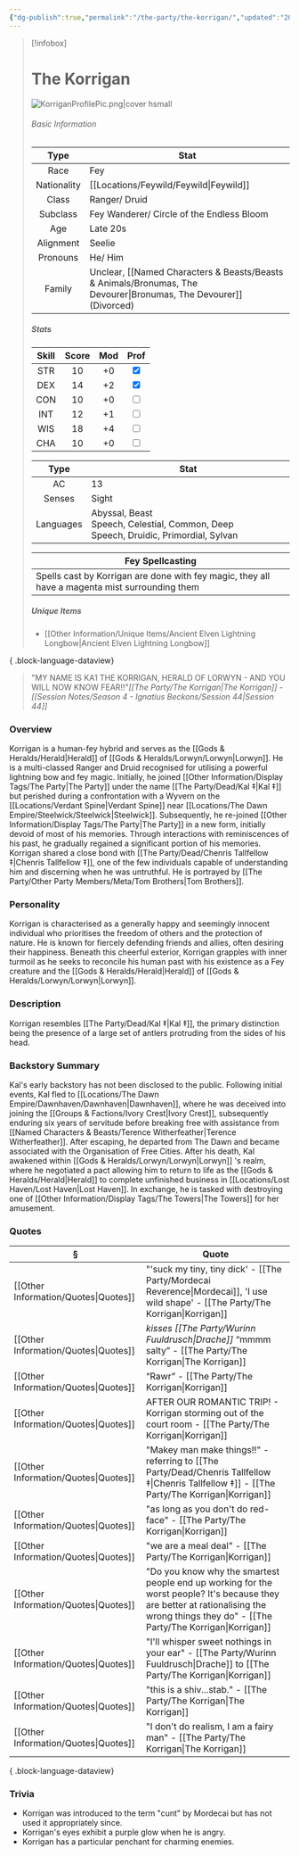 ```yaml
---
{"dg-publish":true,"permalink":"/the-party/the-korrigan/","updated":"2025-08-07T16:18:02.298+01:00"}
---
```


 > [!infobox]
> 
> # The Korrigan 
> ![KorriganProfilePic.png|cover hsmall](/img/user/Admin/Attachments/KorriganProfilePic.png)
> ###### Basic Information
> 
>  Type | Stat |
> :----: | --- |
> Race | Fey |
> Nationality | [[Locations/Feywild/Feywild\|Feywild]] |
> Class | Ranger/ Druid |
>  Subclass | Fey Wanderer/ Circle of the Endless Bloom |
>  Age | Late 20s |
>  Alignment | Seelie |
>  Pronouns | He/ Him |
>  Family | Unclear, [[Named Characters & Beasts/Beasts & Animals/Bronumas, The Devourer\|Bronumas, The Devourer]] (Divorced) |
>  ##### Stats
> Skill | Score | Mod | Prof |
> :---: | :---: | :---: | :---: |
>  STR | 10 | +0 | <input type="checkbox" checked> |
>  DEX | 14 | +2 |  <input type="checkbox" checked> |
>  CON | 10 | +0 | <input type="checkbox" unchecked> |
>  INT | 12 | +1 | <input type="checkbox" unchecked>|
>  WIS | 18 | +4 | <input type="checkbox" unchecked> |
>  CHA | 10 | +0 | <input type="checkbox" unchecked> |
>  
>Type | Stat |
>:---: | --- |
>AC | 13 |
>Senses | Sight |
>Languages | Abyssal, Beast Speech, Celestial, Common, Deep Speech, Druidic, Primordial, Sylvan|
>
>Fey Spellcasting |
>---|
>Spells cast by Korrigan are done with fey magic, they all have a magenta mist surrounding them |
>
>##### Unique Items 
> - [[Other Information/Unique Items/Ancient Elven Lightning Longbow\|Ancient Elven Lightning Longbow]]
> 
{ .block-language-dataview}
 
   > "MY NAME IS KA1 THE KORRIGAN, HERALD OF LORWYN - AND YOU WILL NOW KNOW FEAR!!"<cite>[[The Party/The Korrigan\|The Korrigan]] - [[Session Notes/Season 4 - Ignatius Beckons/Session 44\|Session 44]]</cite>

### Overview  
Korrigan is a human-fey hybrid and serves as the [[Gods & Heralds/Herald\|Herald]] of [[Gods & Heralds/Lorwyn/Lorwyn\|Lorwyn]]. He is a multi-classed Ranger and Druid recognised for utilising a powerful lightning bow and fey magic. Initially, he joined [[Other Information/Display Tags/The Party\|The Party]] under the name [[The Party/Dead/Kal ‡\|Kal ‡]] but perished during a confrontation with a Wyvern on the [[Locations/Verdant Spine\|Verdant Spine]] near [[Locations/The Dawn Empire/Steelwick/Steelwick\|Steelwick]]. Subsequently, he re-joined [[Other Information/Display Tags/The Party\|The Party]] in a new form, initially devoid of most of his memories. Through interactions with reminiscences of his past, he gradually regained a significant portion of his memories. Korrigan shared a close bond with [[The Party/Dead/Chenris Tallfellow ‡\|Chenris Tallfellow ‡]], one of the few individuals capable of understanding him and discerning when he was untruthful. He is portrayed by [[The Party/Other Party Members/Meta/Tom Brothers\|Tom Brothers]].  
  
### Personality  
Korrigan is characterised as a generally happy and seemingly innocent individual who prioritises the freedom of others and the protection of nature. He is known for fiercely defending friends and allies, often desiring their happiness. Beneath this cheerful exterior, Korrigan grapples with inner turmoil as he seeks to reconcile his human past with his existence as a Fey creature and the [[Gods & Heralds/Herald\|Herald]] of [[Gods & Heralds/Lorwyn/Lorwyn\|Lorwyn]].  
  
### Description  
Korrigan resembles [[The Party/Dead/Kal ‡\|Kal ‡]], the primary distinction being the presence of a large set of antlers protruding from the sides of his head.  
  
### Backstory Summary  
Kal's early backstory has not been disclosed to the public. Following initial events, Kal fled to [[Locations/The Dawn Empire/Dawnhaven/Dawnhaven\|Dawnhaven]], where he was deceived into joining the [[Groups & Factions/Ivory Crest\|Ivory Crest]], subsequently enduring six years of servitude before breaking free with assistance from [[Named Characters & Beasts/Terence Witherfeather\|Terence Witherfeather]]. After escaping, he departed from The Dawn and became associated with the Organisation of Free Cities. After his death, Kal awakened within [[Gods & Heralds/Lorwyn/Lorwyn\|Lorwyn]] 's realm, where he negotiated a pact allowing him to return to life as the [[Gods & Heralds/Herald\|Herald]] to complete unfinished business in [[Locations/Lost Haven/Lost Haven\|Lost Haven]]. In exchange, he is tasked with destroying one of [[Other Information/Display Tags/The Towers\|The Towers]] for her amusement. 

### Quotes
| §                                       | Quote                                                                                                                                                                           |
| --------------------------------------- | ------------------------------------------------------------------------------------------------------------------------------------------------------------------------------- |
| [[Other Information/Quotes\|Quotes]] | "'suck my tiny, tiny dick' - [[The Party/Mordecai Reverence\|Mordecai]], 'I use wild shape' - [[The Party/The Korrigan\|Korrigan]]                                                                  |
| [[Other Information/Quotes\|Quotes]] | _kisses [[The Party/Wurinn Fuuldrusch\|Drache]]_ “mmmm salty” - [[The Party/The Korrigan\|The Korrigan]]                                                                                                          |
| [[Other Information/Quotes\|Quotes]] | “Rawr” - [[The Party/The Korrigan\|Korrigan]]                                                                                                                                             |
| [[Other Information/Quotes\|Quotes]] | AFTER OUR ROMANTIC TRIP! - Korrigan storming out of the court room -  [[The Party/The Korrigan\|Korrigan]]                                                                                |
| [[Other Information/Quotes\|Quotes]] | "Makey man make things!!" - referring to [[The Party/Dead/Chenris Tallfellow ‡\|Chenris Tallfellow ‡]] -  [[The Party/The Korrigan\|Korrigan]]                                                                                 |
| [[Other Information/Quotes\|Quotes]] | "as long as you don't do red-face" -  [[The Party/The Korrigan\|Korrigan]]                                                                                                                |
| [[Other Information/Quotes\|Quotes]] | "we are a meal deal" -  [[The Party/The Korrigan\|Korrigan]]                                                                                                                              |
| [[Other Information/Quotes\|Quotes]] | "Do you know why the smartest people end up working for the worst people? It's because they are better at rationalising the wrong things they do" -  [[The Party/The Korrigan\|Korrigan]] |
| [[Other Information/Quotes\|Quotes]] | "I'll whisper sweet nothings in your ear" - [[The Party/Wurinn Fuuldrusch\|Drache]] to [[The Party/The Korrigan\|Korrigan]]                                                                         |
| [[Other Information/Quotes\|Quotes]] | "this is a shiv...stab." - [[The Party/The Korrigan\|The Korrigan]]                                                                                                                                     |
| [[Other Information/Quotes\|Quotes]] | "I don't do realism, I am a fairy man" - [[The Party/The Korrigan\|The Korrigan]]                                                                                                                       |

{ .block-language-dataview}
  
### Trivia  
- Korrigan was introduced to the term "cunt" by Mordecai but has not used it appropriately since.  
- Korrigan's eyes exhibit a purple glow when he is angry.  
- Korrigan has a particular penchant for charming enemies.  